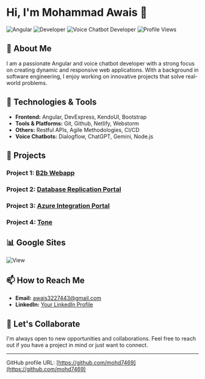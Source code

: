 # Hi, I'm Mohammad Awais 👋

![Angular](https://img.shields.io/badge/Angular-v18-red)
![Developer](https://img.shields.io/badge/Developer-Angular-blue)
![Voice Chatbot Developer](https://img.shields.io/badge/Voice%20Chatbot%20Developer-green)
![Profile Views](https://komarev.com/ghpvc/?username=your-username&color=brightgreen)

## 🚀 About Me

I am a passionate Angular and voice chatbot developer with a strong focus on creating dynamic and responsive web applications. With a background in software engineering, I enjoy working on innovative projects that solve real-world problems.

## 🔧 Technologies & Tools

- **Frontend:** Angular, DevExpress, KendoUI, Bootstrap
- **Tools & Platforms:** Git, Github, Netlify, Webstorm
- **Others:** Restful APIs, Agile Methodologies, CI/CD
- **Voice Chatbots:** Dialogflow, ChatGPT, Gemini, Node.js

## 📝 Projects

### Project 1: [B2b Webapp](https://www.upwork.com/freelancers/~01a416a5e17daab2b5?p=1795772385609863168)
### Project 2: [Database Replication Portal](https://www.upwork.com/freelancers/~01a416a5e17daab2b5?p=1795769995342548992)
### Project 3: [Azure Integration Portal](https://www.upwork.com/freelancers/~01a416a5e17daab2b5?p=1795767563821686784)
### Project 4: [Tone](https://www.upwork.com/freelancers/~01a416a5e17daab2b5?p=1168494294115094528)

## 📊 Google Sites

![View](http://sites.google.com/view/awais786327)

## 📫 How to Reach Me

- **Email:** [awais3227443@gmail.com](mailto:awais3227443@gmail.com)
- **LinkedIn:** [Your LinkedIn Profile](https://linkedin.com/in/your-profile)

## 🤝 Let's Collaborate

I'm always open to new opportunities and collaborations. Feel free to reach out if you have a project in mind or just want to connect.

---

GitHub profile URL: [https://github.com/mohd7469](https://github.com/mohd7469)
